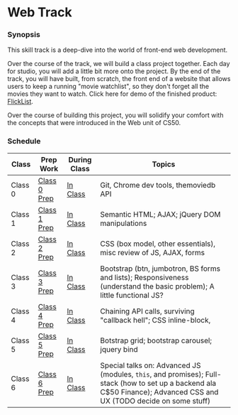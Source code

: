 # Web Track

### Synopsis

This skill track is a deep-dive into the world of front-end web development.

Over the course of the track, we will build a class project together. Each day for studio, you will add a little bit more onto the project. By the end of the track, you will have built, from scratch, the front end of a website that allows users to keep a running "movie watchlist", so they don't forget all the movies they want to watch. Click here for demo of the finished product: <a href="http://education.launchcode.org/flicklist" target="_blank"/>FlickList</a>.

Over the course of building this project, you will solidify your comfort with the concepts that were introduced in the Web unit of CS50.

### Schedule

Class | Prep Work | During Class | Topics
|------|----------|--------------|-------|
Class 0 | [Class 0 Prep](../materials/class0-prep) | [In Class](../materials/class0) | Git, Chrome dev tools, themoviedb API | none 
Class 1 | [Class 1 Prep](../materials/class1-prep) | [In Class](../materials/class1) | Semantic HTML; AJAX; jQuery DOM manipulations | 
Class 2 | [Class 2 Prep](../materials/class2-prep) | [In Class](../materials/class2) | CSS (box model, other essentials), misc review of JS, AJAX, forms |
Class 3 | [Class 3 Prep](../materials/class3-prep) | [In Class](../materials/class3) | Bootstrap (btn, jumbotron, BS forms and lists); Responsiveness (understand the basic problem); A little functional JS? | 
Class 4 | [Class 4 Prep](../materials/class1-prep) | [In Class](../materials/class4) | Chaining API calls, surviving "callback hell"; CSS inline-block,  |
Class 5 | [Class 5 Prep](../materials/class1-prep) | [In Class](../materials/class5) | Botstrap grid; bootstrap carousel; jquery bind | 
Class 6 | [Class 6 Prep](../materials/class1-prep) | [In Class](../materials/class5) | Special talks on: Advanced JS (modules, `this`, and promises); Full-stack (how to set up a backend ala C$50 Finance); Advanced CSS and UX (TODO decide on some stuff) |


